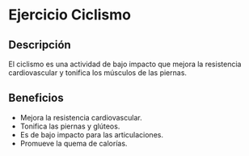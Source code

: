 # Ejercicio Ciclismo

## Descripción
El ciclismo es una actividad de bajo impacto que mejora la resistencia cardiovascular y tonifica los músculos de las piernas.

## Beneficios
- Mejora la resistencia cardiovascular.
- Tonifica las piernas y glúteos.
- Es de bajo impacto para las articulaciones.
- Promueve la quema de calorías.
